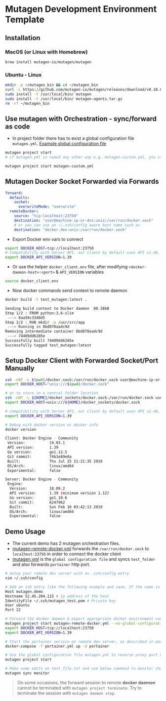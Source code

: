 # Mutagen Development Environment Template

## Installation

### MacOS (or Linux with Homebrew)

```Bash
brew install mutagen-io/mutagen/mutagen
```

### Ubuntu - Linux

```Bash
mkdir -p ~/mutagen_bin && cd ~/mutagen_bin
curl -L https://github.com/mutagen-io/mutagen/releases/download/v0.10.0/mutagen_linux_amd64_v0.10.0.tar.gz | tar xz
sudo install -t /usr/local/bin/ mutagen
sudo install -t /usr/local/bin/ mutagen-agents.tar.gz
rm -rf ~/mutagen_bin
```

## Use mutagen with Orchestration - sync/forward as code

- In project folder there has to exist a global configuration file `mutagen.yml`. [Example global configuration file](./mutagen.yml)

```Bash
mutagen project start
# if mutagen.yml is named any other way e.g. mutagen-custom.yml, you can invoke the command as follows

mutagen project start mutagen-custom.yml
```

## Mutagen Docker Socket Forwarded via Forwards

```YAML
forward:
  defaults:
    socket:
      overwriteMode: "overwrite"
  remoteDocker:
    source: "tcp:localhost:23750"
    destination: "user@machine-ip-or-dns:unix:/var/run/docker.sock"
    # or you can use an ~/.ssh/config aware host name such as
    destination: "docker.dev:unix:/var/run/docker.sock"
```

- Export Docker env vars to connect

```Bash
export DOCKER_HOST=tcp://localhost:23750
# Compatibility with Server API, our client by default uses API v1.40, since it is Version: 19.03.1
export DOCKER_API_VERSION=1.39
```

- Or use the helper `docker_client.env` file, after modifying `<docker-daemon-host>:<port>` & `API_VERSION` variables

```Bash
source docker_client.env
```

- Now docker commands send context to remote daemon

```Bash
docker build -t test_mutagen:latest .

Sending build context to Docker daemon  80.38kB
Step 1/2 : FROM python:3.6-slim
 ---> 8aa59c33d0d5
Step 2/2 : RUN mkdir -p /usr/src/app
 ---> Running in 8bd070aadc9d
Removing intermediate container 8bd070aadc9d
 ---> 74409dd6285e
Successfully built 74409dd6285e
Successfully tagged test_mutagen:latest
```

## Setup Docker Client with Forwarded Socket/Port Manually

```Bash
ssh -nNT -L $(pwd)/docker.sock:/var/run/docker.sock user@machine-ip-or-dns &
export DOCKER_HOST="unix:///$(pwd)/docker.sock"

# or to store in a central folder location
ssh -nNT -L ${HOME}/docker_sockets/docker.sock:/var/run/docker.sock user@machine-ip-or-dns &
export DOCKER_HOST=unix:///${HOME}/docker_sockets/docker.sock

# Compatibility with Server API, our client by default uses API v1.40, since it is Version: 19.03.1
export DOCKER_API_VERSION=1.39

# Debug with docker version or docker info
docker version

Client: Docker Engine - Community
 Version:           19.03.1
 API version:       1.39
 Go version:        go1.12.5
 Git commit:        74b1e89e8a
 Built:             Thu Jul 25 21:21:35 2019
 OS/Arch:           linux/amd64
 Experimental:      false

Server: Docker Engine - Community
 Engine:
  Version:          18.09.2
  API version:      1.39 (minimum version 1.12)
  Go version:       go1.10.6
  Git commit:       6247962
  Built:            Sun Feb 10 03:42:13 2019
  OS/Arch:          linux/amd64
  Experimental:     false

```

## Demo Usage

- The current demo has 2 mutagen orchestration files.
- [mutagen-remote-docker.yml](./mutagen-remote-docker.yml) forwards the `/var/run/docker.sock` to `localhost:23750` in order to connect the docker client
- [mutagen.yml](./mutagen.yml) is the `global configuration file` and syncs `test_folder` and also forwards `portainer` http port.

```Bash
# Setup your remote dev server with an .ssh/config entry
vim ~/.ssh/config

# Add an ssh entry like the following example and save. If the name is different to mutagen.demo you should also replace with correct name on mutagen.yml & mutagen-remote-docker.yml
Host mutagen.demo
Hostname 52.45.204.115 # Ip address of the host
IdentityFile ~/.ssh/mutagen_test.pem # Private key
User ubuntu
Port 22

# Forward the docker daemon & export appropriate docker environment variables to connect with the server
mutagen project start mutagen-remote-docker.yml --no-global-configuration
export DOCKER_HOST=tcp://localhost:23750
export DOCKER_API_VERSION=1.39

# Start the portainer service on remote dev server, as described in portainer.yml file
docker-compose -f portainer.yml up -d portainer

# Use the global configuration file mutagen.yml to reverse proxy port 9000 (Portainer) & sync test_folder.
mutagen project start

# Make some edits on test_file.txt and use below command to monitor changes
mutagen sync monitor
```

> On some occasions, the forward session to remote __docker daemon__ cannot be terminated with `mutagen project terminate`. Try to terminate the session with `mutagen daemon stop`.
